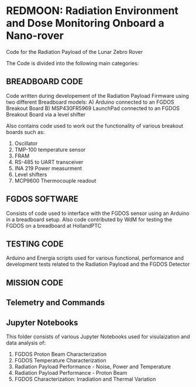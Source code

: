 # REDMOON: Radiation Environment and Dose Monitoring Onboard a Nano-rover
Code for the Radiation Payload of the Lunar Zebro Rover

The Code is divided into the following main categories:
## BREADBOARD CODE
Code written during developement of the Radiation Payload Firmware using two different Breadboard models:
A) Arduino connected to an FGDOS Breakout Board
B) MSP430FR5969 LaunchPad connected to an FGDOS Breakout Board via a level shifter

Also contains code used to work out the functionality of various breakout boards such as:
1) Oscillator
2) TMP-100 temperature sensor
3) FRAM
4) RS-485 to UART transceiver
5) INA 219 Power measurment
6) Level shifters
7) MCP9600 Thermocouple readout

## FGDOS SOFTWARE
Consists of code used to interface with the FGDOS sensor using an Arduino in a breadboard setup.
Also code contributed by WdM for testing the FGDOS on a breadboard at HollandPTC

## TESTING CODE
Arduino and Energia scripts used for various functional, performance and development tests related to the Radiation Payload and the FGDOS Detector



## MISSION CODE


## Telemetry and Commands



## Jupyter Notebooks
This folder consists of various Jupyter Notebooks used for visulaization and data analysis of:
1) FGDOS Proton Beam Characterization
2) FGDOS Temperature Characterization
3) Radiation Payload Performance - Noise, Power and Temperature
4) Radiation Payload Performance - Proton Beam
5) FGDOS Characterization: Irradiation and Thermal Variation
